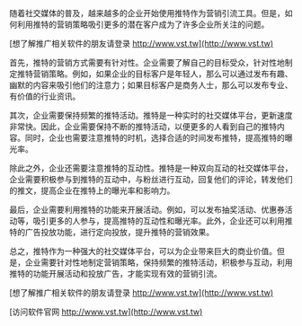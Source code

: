 随着社交媒体的普及，越来越多的企业开始使用推特作为营销引流工具。但是，如何利用推特的营销策略吸引更多的潜在客户成为了许多企业所关注的问题。

[想了解推广相关软件的朋友请登录 http://www.vst.tw](http://www.vst.tw)

首先，推特的营销方式需要有针对性。企业需要了解自己的目标受众，针对性地制定推特营销策略。例如，如果企业的目标客户是年轻人，那么可以通过发布有趣、幽默的内容来吸引他们的注意力；如果目标客户是商务人士，那么可以发布专业、有价值的行业资讯。

其次，企业需要保持频繁的推特活动。推特是一种实时的社交媒体平台，更新速度非常快。因此，企业需要保持不断的推特活动，以便更多的人看到自己的推特内容。同时，企业也需要注意推特的时机，选择合适的时间发布推特，提高推特的曝光率。

除此之外，企业还需要注意推特的互动性。推特是一种双向互动的社交媒体平台，企业需要积极参与到推特的互动中，与粉丝进行互动，回复他们的评论，转发他们的推文，提高企业在推特上的曝光率和影响力。

最后，企业需要利用推特的功能来开展活动。例如，可以发布抽奖活动、优惠券活动等，吸引更多的人参与，提高推特的互动性和曝光率。此外，企业还可以利用推特的广告投放功能，进行定向投放，提升推特的营销效果。

总之，推特作为一种强大的社交媒体平台，可以为企业带来巨大的商业价值。但是，企业需要针对性地制定营销策略，保持频繁的推特活动，积极参与互动，利用推特的功能开展活动和投放广告，才能实现有效的营销引流。

[想了解推广相关软件的朋友请登录 http://www.vst.tw](http://www.vst.tw)


[访问软件官网 http://www.vst.tw](http://www.vst.tw)

